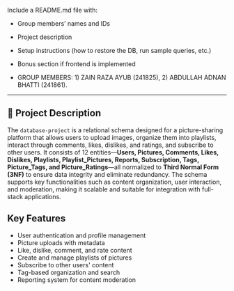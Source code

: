 Include a README.md file with:
- Group members’ names and IDs
- Project description
- Setup instructions (how to restore the DB, run sample queries, etc.)
- Bonus section if frontend is implemented

- GROUP MEMBERS: 1) ZAIN RAZA AYUB (241825), 2) ABDULLAH ADNAN BHATTI (241861).
---
## 📄 Project Description
The `database-project` is a relational schema designed for a picture-sharing platform that allows users to upload images, organize them into playlists, interact through comments, likes, dislikes, and ratings, and subscribe to other users. It consists of 12 entities—**Users, Pictures, Comments, Likes, Dislikes, Playlists, Playlist_Pictures, Reports, Subscription, Tags, Picture_Tags, and Picture_Ratings**—all normalized to **Third Normal Form (3NF)** to ensure data integrity and eliminate redundancy. The schema supports key functionalities such as content organization, user interaction, and moderation, making it scalable and suitable for integration with full-stack applications.

##  Key Features
- User authentication and profile management
- Picture uploads with metadata
- Like, dislike, comment, and rate content
- Create and manage playlists of pictures
- Subscribe to other users' content
- Tag-based organization and search
- Reporting system for content moderation
